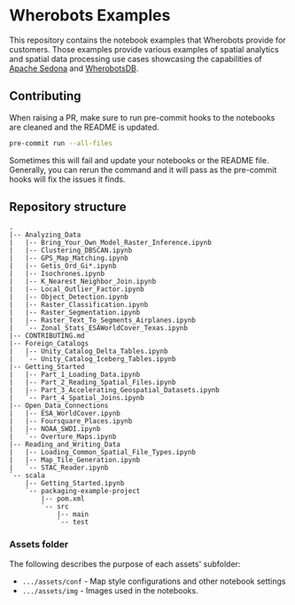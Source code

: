 # Wherobots Examples

This repository contains the notebook examples that Wherobots provide for customers.
Those examples provide various examples of spatial analytics and spatial data
processing use cases showcasing the capabilities of [Apache Sedona](https://sedona.apache.org)
and [WherobotsDB](https://wherobots.com/wherobots-db/).

## Contributing

When raising a PR, make sure to run pre-commit hooks to the notebooks are cleaned and the README is updated.

```bash
pre-commit run --all-files
```

Sometimes this will fail and update your notebooks or the README file. Generally, you can rerun the command and it
will pass as the pre-commit hooks will fix the issues it finds.

## Repository structure

```
.
|-- Analyzing_Data
|   |-- Bring_Your_Own_Model_Raster_Inference.ipynb
|   |-- Clustering_DBSCAN.ipynb
|   |-- GPS_Map_Matching.ipynb
|   |-- Getis_Ord_Gi*.ipynb
|   |-- Isochrones.ipynb
|   |-- K_Nearest_Neighbor_Join.ipynb
|   |-- Local_Outlier_Factor.ipynb
|   |-- Object_Detection.ipynb
|   |-- Raster_Classification.ipynb
|   |-- Raster_Segmentation.ipynb
|   |-- Raster_Text_To_Segments_Airplanes.ipynb
|   `-- Zonal_Stats_ESAWorldCover_Texas.ipynb
|-- CONTRIBUTING.md
|-- Foreign_Catalogs
|   |-- Unity_Catalog_Delta_Tables.ipynb
|   `-- Unity_Catalog_Iceberg_Tables.ipynb
|-- Getting_Started
|   |-- Part_1_Loading_Data.ipynb
|   |-- Part_2_Reading_Spatial_Files.ipynb
|   |-- Part_3_Accelerating_Geospatial_Datasets.ipynb
|   `-- Part_4_Spatial_Joins.ipynb
|-- Open_Data_Connections
|   |-- ESA_WorldCover.ipynb
|   |-- Foursquare_Places.ipynb
|   |-- NOAA_SWDI.ipynb
|   `-- Overture_Maps.ipynb
|-- Reading_and_Writing_Data
|   |-- Loading_Common_Spatial_File_Types.ipynb
|   |-- Map_Tile_Generation.ipynb
|   `-- STAC_Reader.ipynb
`-- scala
    |-- Getting_Started.ipynb
    `-- packaging-example-project
        |-- pom.xml
        `-- src
            |-- main
            `-- test

```

### Assets folder

The following describes the purpose of each assets' subfolder:

- `.../assets/conf` - Map style configurations and other notebook settings
- `.../assets/img` -  Images used in the notebooks.
